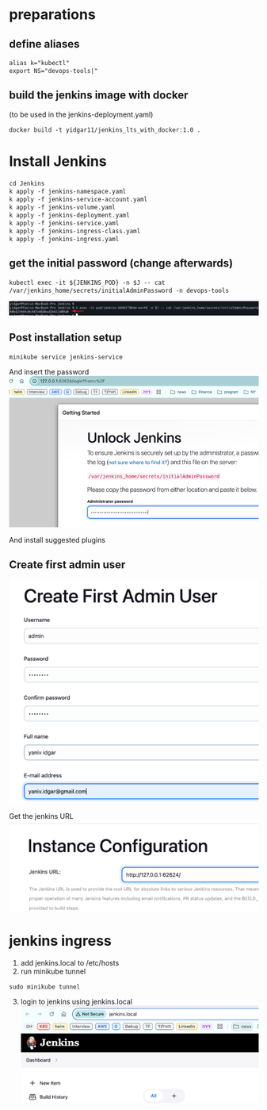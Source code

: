 # preparations
## define aliases 
```shell
alias k="kubectl"
export NS="devops-tools|"
```
## build the jenkins image with docker 
(to be used in the jenkins-deployment.yaml)
```shell
docker build -t yidgar11/jenkins_lts_with_docker:1.0 .
```

# Install Jenkins 
```shell
cd Jenkins
k apply -f jenkins-namespace.yaml
k apply -f jenkins-service-account.yaml
k apply -f jenkins-volume.yaml
k apply -f jenkins-deployment.yaml
k apply -f jenkins-service.yaml
k apply -f jenkins-ingress-class.yaml
k apply -f jenkins-ingress.yaml
```


## get the initial password  (change afterwards)
```shell
kubectl exec -it ${JENKINS_POD} -n $J -- cat /var/jenkins_home/secrets/initialAdminPassword -n devops-tools
```
![img.png](img.png)

## Post installation setup

```shell
minikube service jenkins-service
```
And insert the password 
![img_1.png](img_1.png)

And install suggested plugins 

## Create first admin user
![img_2.png](img_2.png)

Get the jenkins URL 
![img_3.png](img_3.png)

# jenkins ingress 
1. add jenkins.local to /etc/hosts
2. run minikube tunnel 
```shell
sudo minikube tunnel
```
3. login to jenkins using jenkins.local
![img_4.png](img_4.png)